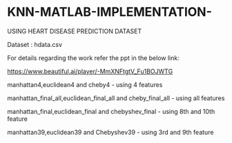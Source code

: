 # KNN-MATLAB-IMPLEMENTATION-
USING HEART DISEASE PREDICTION DATASET

Dataset : hdata.csv

For details regarding the work refer the ppt in the below link: 

https://www.beautiful.ai/player/-MmXNFtgtV_Fu1BOJWTG

manhattan4,euclidean4 and cheby4 - using 4 features

manhattan_final_all,euclidean_final_all and cheby_final_all - using all features

manhattan_final,euclidean_final and chebyshev_final - using 8th and 10th feature

manhattan39,euclidean39 and Chebyshev39 - using 3rd and 9th feature
